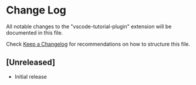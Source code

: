 # Change Log

All notable changes to the "vscode-tutorial-plugin" extension will be documented in this file.

Check [Keep a Changelog](http://keepachangelog.com/) for recommendations on how to structure this file.

## [Unreleased]

- Initial release